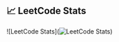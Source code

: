 ## 📈 LeetCode Stats
![LeetCode Stats](![LeetCode Stats](https://leetcard.jacoblin.cool/Mobel01?theme=chartreuse&font=Noto%20Sans%20Lydian&ext=heatmap))

